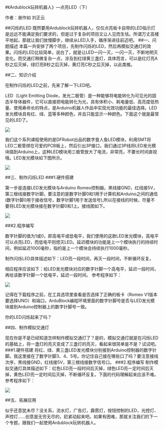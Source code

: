 #《Ardublock玩转机器人》—点亮LED（下）

作者：谢作如 刘正云

##闪烁的LED
既然要用Ardublock玩转机器人，仅仅点亮板卡自带的LED指示灯是远远不能满足我们要求的，但是过于复杂的项目又让人见而生怯。所谓万丈高楼平地起，那就让我们放慢脚步，继续从LED入手，循序渐进往前迈吧。
##一、问题描述
本篇一共安排了两个项目，先制作闪烁的LED，然后再模拟交通灯的效果。闪烁的LED比较简单，说白了，就是让LED一闪一灭，一闪一灭，不断地明灭变化。而交通灯稍微复杂一点，涉及到红绿黄三盏灯，具体而言，可以是红灯亮A秒之后灭掉，绿灯亮B秒之后灭掉，黄灯亮C秒之后灭掉，以此类推。

##二、知识介绍

在制作闪烁的LED之前，先来了解一下LED吧。

LED（Light Emitting Diode，发光二极管）是一种能够将电能转化为可见光的固态半导体器件，它可以直接把电能转化为光，具有体积小、耗电量低、高亮度低热量、使用寿命长的特点，是Arduino机器人作品中实现光效功能的最佳选择。LED发光模块具有红、绿、蓝等多种颜色，并且只能显示一种颜色。下面这个就是最常见的LED了。

![](http://doask.qiniudn.com/openbook9-arduinoblocktwo1.PNG)

我们这个系列课程使用的是DFRobot出品的数字食人鱼LED模块，利用SMT将LED二极管焊在可爱的PCB板上，然后引出3P接口，我们通过3P线将LED发光模块插到Arduino上，这种LED模块用三极管放大了电流，非常亮，不要长时间直视哦。LED发光模块如下图所示。

![](http://doask.qiniudn.com/openbook9-arduinoblocktwo2.png)

##三、制作闪烁LED
###1.硬件搭建

第一步是连接LED发光模块与Arduino Romeo控制器。黑线接GND，红线接5V，第三根线接数字针脚。要注意的是数字针脚0和1用于计算机和Arduino之间的通信(数字针脚0用于接收信号，数字针脚1用于发送信号),所以在接线的时候，尽量不要将LED发光模块接在数字针脚0和1上。接线图如下。

![](http://doask.qiniudn.com/openbook9-arduinoblocktwo3.png)

###2.程序编写

数字针脚的值为1或0，即高电平或低电平，我们使用的这款LED发光模块，高电平可以点亮LED，而低电平则熄灭LED。延迟模块的功能是上一个模块执行的持续时间，例如延迟1000毫秒，指的是上一个模块会持续执行1000毫秒。

制作闪烁LED具体描述如下：LED亮一段时间，再灭一段时间，不断循环反复。

相应程序应该如下：给LED发光模块对应的数字针脚一个高电平，延迟一段时间，再给该数字针脚一个低电平，延迟一段时间。
参考程序如下：

![](http://doask.qiniudn.com/openbook9-arduinoblocktwo4.png)

记得在下载程序之前，在工具选项里查看是否选择了正确的板卡（Romeo V1版本要选择UNO）和端口，ArduBlock编程环境里面的数字针脚号是否与LED发光模块接到Arduino控制器上的数字针脚号一致。

你的LED闪烁起来了吗？

##四、制作模拟交通灯

现在你是不是已经知道怎样制作模拟交通灯了？是的，模拟交通灯就是在闪烁LED的基础上，将一盏灯的亮灭变成了三盏灯的亮灭，看起来很简单是不是？试试吧。
###1.硬件搭建
将红、绿、黄三盏LED发光模块分别接到Arduino控制器的数字针脚。我这里接在了数字针脚3、4、5号。你记住自己接在哪些口了吗？要注意接线次序，黑线接GND，红线接5V，第三根线接数字信号口。
###2.程序编写
制作模拟交通灯具体描述如下：红色LED亮一段时间后灭掉，绿色LED亮一定时间后灭掉，黄色LED亮一定时间后灭掉，不断循环反复。下面的代码理解起来应该不难。
参考程序如下：


![](http://doask.qiniudn.com/openbook9-arduinoblocktwo5.png)

##五、拓展应用

似乎还意犹未尽？没关系，流水灯，广告灯，霹雳灯，按钮控制的LED，光控灯、声控灯......创意是无穷无尽的，赶紧动起来吧。如果有困难，那就关注我们的下一个专题，跟我们一起使用Ardublock玩转机器人。




